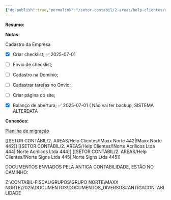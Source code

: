 ```yaml
---
{"dg-publish":true,"permalink":"/setor-contabil/2-areas/help-clientes/maxx-norte-442/","dgPassFrontmatter":true,"created":"2025-07-01T13:38:21.496-03:00","updated":"2025-07-01T15:43:30.213-03:00"}
---
```


**Resumo:**



**Notas:**


Cadastro da Empresa
- [x] Criar checklist; ✅ 2025-07-01
- [ ] Envio de checklist;
- [ ] Cadastro na Domínio;
- [ ] Cadastrar tarefas no Onvio;
- [ ] Criar página do site;
- [x] Balanço de abertura; ✅ 2025-07-01 ( Não vai ter backup, SISTEMA ALTERDATA



**Conexões:**

[Planilha de migração](https://docs.google.com/spreadsheets/d/1abYtoIbphoWsqcMmVo_-aV7CQxCawT5u-pbGprxTjyw/edit?gid=1978312704#gid=1978312704)


[[SETOR CONTÁBIL/2. AREAS/Help Clientes/!Maxx Norte 442\|!Maxx Norte 442]]
[[SETOR CONTÁBIL/2. AREAS/Help Clientes/!Norte Acrílicos Ltda 444\|!Norte Acrílicos Ltda 444]]
[[SETOR CONTÁBIL/2. AREAS/Help Clientes/!Norte Signs Ltda 445\|!Norte Signs Ltda 445]]

DOCUMENTOS ENVIADOS PELA ANTIGA CONTABILIDADE, ESTÃO NO CAMINHO: 

Z:\CONTABIL-FISCAL\GRUPOS\GRUPO NORTE\MAXX NORTE\2025\DOCUMENTOS\DOCUMENTOS_DIVERSOS\#ANTIGACONTABILIDADE